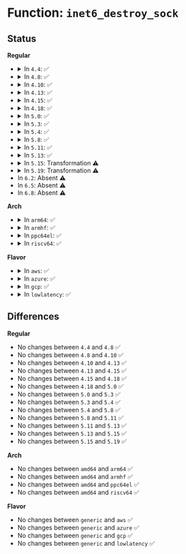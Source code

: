 # Function: <code>inet6_destroy_sock</code>

## Status
<b>Regular</b>
<ul>
<li>
<details>
<summary>In <code>4.4</code>: ✅</summary>

```c
void inet6_destroy_sock(struct sock *sk);
```

**Collision:** Unique Global

**Inline:** No

**Transformation:** False

**Instances:**

```
In net/ipv6/af_inet6.c (ffffffff817c2f40)
Location: net/ipv6/af_inet6.c:413
Inline: False
Direct callers:
  - net/ipv6/udp.c:udpv6_destroy_sock
  - net/ipv6/udp.c:udpv6_destroy_sock
  - net/ipv6/raw.c:raw6_destroy
  - net/ipv6/tcp_ipv6.c:tcp_v6_destroy_sock
```
**Symbols:**

```
ffffffff817c2f40-ffffffff817c2fcc: inet6_destroy_sock (STB_GLOBAL)
```
</details>
</li>
<li>
<details>
<summary>In <code>4.8</code>: ✅</summary>

```c
void inet6_destroy_sock(struct sock *sk);
```

**Collision:** Unique Global

**Inline:** No

**Transformation:** False

**Instances:**

```
In net/ipv6/af_inet6.c (ffffffff8182ffb0)
Location: net/ipv6/af_inet6.c:426
Inline: False
Direct callers:
  - net/ipv6/udp.c:udpv6_destroy_sock
  - net/ipv6/udp.c:udpv6_destroy_sock
  - net/ipv6/raw.c:raw6_destroy
  - net/ipv6/tcp_ipv6.c:tcp_v6_destroy_sock
```
**Symbols:**

```
ffffffff8182ffb0-ffffffff8183003c: inet6_destroy_sock (STB_GLOBAL)
```
</details>
</li>
<li>
<details>
<summary>In <code>4.10</code>: ✅</summary>

```c
void inet6_destroy_sock(struct sock *sk);
```

**Collision:** Unique Global

**Inline:** No

**Transformation:** False

**Instances:**

```
In net/ipv6/af_inet6.c (ffffffff81861a30)
Location: net/ipv6/af_inet6.c:435
Inline: False
Direct callers:
  - net/ipv6/udp.c:udpv6_destroy_sock
  - net/ipv6/udp.c:udpv6_destroy_sock
  - net/ipv6/raw.c:raw6_destroy
  - net/ipv6/tcp_ipv6.c:tcp_v6_destroy_sock
```
**Symbols:**

```
ffffffff81861a30-ffffffff81861abc: inet6_destroy_sock (STB_GLOBAL)
```
</details>
</li>
<li>
<details>
<summary>In <code>4.13</code>: ✅</summary>

```c
void inet6_destroy_sock(struct sock *sk);
```

**Collision:** Unique Global

**Inline:** No

**Transformation:** False

**Instances:**

```
In net/ipv6/af_inet6.c (ffffffff81886150)
Location: net/ipv6/af_inet6.c:436
Inline: False
Direct callers:
  - net/ipv6/udp.c:udpv6_destroy_sock
  - net/ipv6/udp.c:udpv6_destroy_sock
  - net/ipv6/raw.c:raw6_destroy
  - net/ipv6/tcp_ipv6.c:tcp_v6_destroy_sock
```
**Symbols:**

```
ffffffff81886150-ffffffff818861dc: inet6_destroy_sock (STB_GLOBAL)
```
</details>
</li>
<li>
<details>
<summary>In <code>4.15</code>: ✅</summary>

```c
void inet6_destroy_sock(struct sock *sk);
```

**Collision:** Unique Global

**Inline:** No

**Transformation:** False

**Instances:**

```
In net/ipv6/af_inet6.c (ffffffff81907340)
Location: net/ipv6/af_inet6.c:439
Inline: False
Direct callers:
  - net/ipv6/udp.c:udpv6_destroy_sock
  - net/ipv6/udp.c:udpv6_destroy_sock
  - net/ipv6/raw.c:raw6_destroy
  - net/ipv6/tcp_ipv6.c:tcp_v6_destroy_sock
```
**Symbols:**

```
ffffffff81907340-ffffffff819073d2: inet6_destroy_sock (STB_GLOBAL)
```
</details>
</li>
<li>
<details>
<summary>In <code>4.18</code>: ✅</summary>

```c
void inet6_destroy_sock(struct sock *sk);
```

**Collision:** Unique Global

**Inline:** No

**Transformation:** False

**Instances:**

```
In net/ipv6/af_inet6.c (ffffffff8195df20)
Location: net/ipv6/af_inet6.c:463
Inline: False
Direct callers:
  - net/ipv6/udp.c:udpv6_destroy_sock
  - net/ipv6/raw.c:raw6_destroy
  - net/ipv6/tcp_ipv6.c:tcp_v6_destroy_sock
```
**Symbols:**

```
ffffffff8195df20-ffffffff8195dfb2: inet6_destroy_sock (STB_GLOBAL)
```
</details>
</li>
<li>
<details>
<summary>In <code>5.0</code>: ✅</summary>

```c
void inet6_destroy_sock(struct sock *sk);
```

**Collision:** Unique Global

**Inline:** No

**Transformation:** False

**Instances:**

```
In net/ipv6/af_inet6.c (ffffffff81992a60)
Location: net/ipv6/af_inet6.c:477
Inline: False
Direct callers:
  - net/ipv6/udp.c:udpv6_destroy_sock
  - net/ipv6/raw.c:raw6_destroy
  - net/ipv6/tcp_ipv6.c:tcp_v6_destroy_sock
```
**Symbols:**

```
ffffffff81992a60-ffffffff81992af6: inet6_destroy_sock (STB_GLOBAL)
```
</details>
</li>
<li>
<details>
<summary>In <code>5.3</code>: ✅</summary>

```c
void inet6_destroy_sock(struct sock *sk);
```

**Collision:** Unique Global

**Inline:** No

**Transformation:** False

**Instances:**

```
In net/ipv6/af_inet6.c (ffffffff819fe380)
Location: net/ipv6/af_inet6.c:474
Inline: False
Direct callers:
  - net/ipv6/udp.c:udpv6_destroy_sock
  - net/ipv6/raw.c:raw6_destroy
  - net/ipv6/tcp_ipv6.c:tcp_v6_destroy_sock
```
**Symbols:**

```
ffffffff819fe380-ffffffff819fe416: inet6_destroy_sock (STB_GLOBAL)
```
</details>
</li>
<li>
<details>
<summary>In <code>5.4</code>: ✅</summary>

```c
void inet6_destroy_sock(struct sock *sk);
```

**Collision:** Unique Global

**Inline:** No

**Transformation:** False

**Instances:**

```
In net/ipv6/af_inet6.c (ffffffff81a34f70)
Location: net/ipv6/af_inet6.c:474
Inline: False
Direct callers:
  - net/ipv6/udp.c:udpv6_destroy_sock
  - net/ipv6/raw.c:raw6_destroy
  - net/ipv6/tcp_ipv6.c:tcp_v6_destroy_sock
```
**Symbols:**

```
ffffffff81a34f70-ffffffff81a35006: inet6_destroy_sock (STB_GLOBAL)
```
</details>
</li>
<li>
<details>
<summary>In <code>5.8</code>: ✅</summary>

```c
void inet6_destroy_sock(struct sock *sk);
```

**Collision:** Unique Global

**Inline:** No

**Transformation:** False

**Instances:**

```
In net/ipv6/af_inet6.c (ffffffff81b2aab0)
Location: net/ipv6/af_inet6.c:479
Inline: False
Direct callers:
  - net/ipv6/udp.c:udpv6_destroy_sock
  - net/ipv6/raw.c:raw6_destroy
  - net/ipv6/tcp_ipv6.c:tcp_v6_destroy_sock
  - net/mptcp/protocol.c:mptcp_v6_destroy
```
**Symbols:**

```
ffffffff81b2aab0-ffffffff81b2ab54: inet6_destroy_sock (STB_GLOBAL)
```
</details>
</li>
<li>
<details>
<summary>In <code>5.11</code>: ✅</summary>

```c
void inet6_destroy_sock(struct sock *sk);
```

**Collision:** Unique Global

**Inline:** No

**Transformation:** False

**Instances:**

```
In net/ipv6/af_inet6.c (ffffffff81b39440)
Location: net/ipv6/af_inet6.c:479
Inline: False
Direct callers:
  - net/ipv6/udp.c:udpv6_destroy_sock
  - net/ipv6/raw.c:raw6_destroy
  - net/ipv6/tcp_ipv6.c:tcp_v6_destroy_sock
  - net/mptcp/protocol.c:mptcp_v6_destroy
```
**Symbols:**

```
ffffffff81b39440-ffffffff81b394e4: inet6_destroy_sock (STB_GLOBAL)
```
</details>
</li>
<li>
<details>
<summary>In <code>5.13</code>: ✅</summary>

```c
void inet6_destroy_sock(struct sock *sk);
```

**Collision:** Unique Global

**Inline:** No

**Transformation:** False

**Instances:**

```
In net/ipv6/af_inet6.c (ffffffff81b27110)
Location: net/ipv6/af_inet6.c:482
Inline: False
Direct callers:
  - net/ipv6/udp.c:udpv6_destroy_sock
  - net/ipv6/raw.c:raw6_destroy
  - net/ipv6/tcp_ipv6.c:tcp_v6_destroy_sock
  - net/mptcp/protocol.c:mptcp_v6_destroy
```
**Symbols:**

```
ffffffff81b27110-ffffffff81b271b4: inet6_destroy_sock (STB_GLOBAL)
```
</details>
</li>
<li>
<details>
<summary>In <code>5.15</code>: Transformation ⚠️</summary>

```c
void inet6_destroy_sock(struct sock *sk);
```

**Collision:** Unique Global

**Inline:** No

**Transformation:** True

**Instances:**

```
In net/ipv6/af_inet6.c (0)
Location: net/ipv6/af_inet6.c:483
Inline: False
Direct callers:
  - net/ipv6/udp.c:udpv6_destroy_sock
  - net/ipv6/raw.c:raw6_destroy
  - net/ipv6/tcp_ipv6.c:tcp_v6_destroy_sock
  - net/mptcp/protocol.c:mptcp_v6_destroy
```
**Symbols:**

```
ffffffff81d3f0e9-ffffffff81d3f109: inet6_destroy_sock.cold (STB_LOCAL)
ffffffff81becd40-ffffffff81becdf5: inet6_destroy_sock (STB_GLOBAL)
```
</details>
</li>
<li>
<details>
<summary>In <code>5.19</code>: Transformation ⚠️</summary>

```c
void inet6_destroy_sock(struct sock *sk);
```

**Collision:** Unique Global

**Inline:** No

**Transformation:** True

**Instances:**

```
In net/ipv6/af_inet6.c (0)
Location: net/ipv6/af_inet6.c:486
Inline: False
Direct callers:
  - net/ipv6/udp.c:udpv6_destroy_sock
  - net/ipv6/raw.c:raw6_destroy
  - net/ipv6/tcp_ipv6.c:tcp_v6_destroy_sock
  - net/ipv6/ping.c:ping_v6_destroy
  - net/mptcp/protocol.c:mptcp_v6_destroy
```
**Symbols:**

```
ffffffff81f0ba26-ffffffff81f0ba46: inet6_destroy_sock.cold (STB_LOCAL)
ffffffff81d85220-ffffffff81d852ed: inet6_destroy_sock (STB_GLOBAL)
```
</details>
</li>
<li>
In <code>6.2</code>: Absent ⚠️
</li>
<li>
In <code>6.5</code>: Absent ⚠️
</li>
<li>
In <code>6.8</code>: Absent ⚠️
</li>
</ul>
<b>Arch</b>
<ul>
<li>
<details>
<summary>In <code>arm64</code>: ✅</summary>

```c
void inet6_destroy_sock(struct sock *sk);
```

**Collision:** Unique Global

**Inline:** No

**Transformation:** False

**Instances:**

```
In net/ipv6/af_inet6.c (ffff800010cf6568)
Location: net/ipv6/af_inet6.c:474
Inline: False
Direct callers:
  - net/ipv6/udp.c:udpv6_destroy_sock
  - net/ipv6/raw.c:raw6_destroy
  - net/ipv6/tcp_ipv6.c:tcp_v6_destroy_sock
```
**Symbols:**

```
ffff800010cf6568-ffff800010cf6658: inet6_destroy_sock (STB_GLOBAL)
```
</details>
</li>
<li>
<details>
<summary>In <code>armhf</code>: ✅</summary>

```c
void inet6_destroy_sock(struct sock *sk);
```

**Collision:** Unique Global

**Inline:** No

**Transformation:** False

**Instances:**

```
In net/ipv6/af_inet6.c (c0dfce6c)
Location: net/ipv6/af_inet6.c:474
Inline: False
Direct callers:
  - net/ipv6/udp.c:udpv6_destroy_sock
  - net/ipv6/raw.c:raw6_destroy
  - net/ipv6/tcp_ipv6.c:tcp_v6_destroy_sock
```
**Symbols:**

```
c0dfce6c-c0dfcf54: inet6_destroy_sock (STB_GLOBAL)
```
</details>
</li>
<li>
<details>
<summary>In <code>ppc64el</code>: ✅</summary>

```c
void inet6_destroy_sock(struct sock *sk);
```

**Collision:** Unique Global

**Inline:** No

**Transformation:** False

**Instances:**

```
In net/ipv6/af_inet6.c (c000000000e1bce0)
Location: net/ipv6/af_inet6.c:474
Inline: False
Direct callers:
  - net/ipv6/udp.c:udpv6_destroy_sock
  - net/ipv6/raw.c:raw6_destroy
  - net/ipv6/tcp_ipv6.c:tcp_v6_destroy_sock
```
**Symbols:**

```
c000000000e1bce0-c000000000e1be10: inet6_destroy_sock (STB_GLOBAL)
```
</details>
</li>
<li>
<details>
<summary>In <code>riscv64</code>: ✅</summary>

```c
void inet6_destroy_sock(struct sock *sk);
```

**Collision:** Unique Global

**Inline:** No

**Transformation:** False

**Instances:**

```
In net/ipv6/af_inet6.c (ffffffe0008413d4)
Location: net/ipv6/af_inet6.c:474
Inline: False
Direct callers:
  - net/ipv6/udp.c:udpv6_destroy_sock
  - net/ipv6/raw.c:raw6_destroy
  - net/ipv6/tcp_ipv6.c:tcp_v6_destroy_sock
```
**Symbols:**

```
ffffffe0008413d4-ffffffe000841488: inet6_destroy_sock (STB_GLOBAL)
```
</details>
</li>
</ul>
<b>Flavor</b>
<ul>
<li>
<details>
<summary>In <code>aws</code>: ✅</summary>

```c
void inet6_destroy_sock(struct sock *sk);
```

**Collision:** Unique Global

**Inline:** No

**Transformation:** False

**Instances:**

```
In net/ipv6/af_inet6.c (ffffffff819d4600)
Location: net/ipv6/af_inet6.c:474
Inline: False
Direct callers:
  - net/ipv6/udp.c:udpv6_destroy_sock
  - net/ipv6/raw.c:raw6_destroy
  - net/ipv6/tcp_ipv6.c:tcp_v6_destroy_sock
```
**Symbols:**

```
ffffffff819d4600-ffffffff819d4696: inet6_destroy_sock (STB_GLOBAL)
```
</details>
</li>
<li>
<details>
<summary>In <code>azure</code>: ✅</summary>

```c
void inet6_destroy_sock(struct sock *sk);
```

**Collision:** Unique Global

**Inline:** No

**Transformation:** False

**Instances:**

```
In net/ipv6/af_inet6.c (ffffffff819913c0)
Location: net/ipv6/af_inet6.c:474
Inline: False
Direct callers:
  - net/ipv6/udp.c:udpv6_destroy_sock
  - net/ipv6/raw.c:raw6_destroy
  - net/ipv6/tcp_ipv6.c:tcp_v6_destroy_sock
```
**Symbols:**

```
ffffffff819913c0-ffffffff81991456: inet6_destroy_sock (STB_GLOBAL)
```
</details>
</li>
<li>
<details>
<summary>In <code>gcp</code>: ✅</summary>

```c
void inet6_destroy_sock(struct sock *sk);
```

**Collision:** Unique Global

**Inline:** No

**Transformation:** False

**Instances:**

```
In net/ipv6/af_inet6.c (ffffffff81a3f080)
Location: net/ipv6/af_inet6.c:474
Inline: False
Direct callers:
  - net/ipv6/udp.c:udpv6_destroy_sock
  - net/ipv6/raw.c:raw6_destroy
  - net/ipv6/tcp_ipv6.c:tcp_v6_destroy_sock
```
**Symbols:**

```
ffffffff81a3f080-ffffffff81a3f116: inet6_destroy_sock (STB_GLOBAL)
```
</details>
</li>
<li>
<details>
<summary>In <code>lowlatency</code>: ✅</summary>

```c
void inet6_destroy_sock(struct sock *sk);
```

**Collision:** Unique Global

**Inline:** No

**Transformation:** False

**Instances:**

```
In net/ipv6/af_inet6.c (ffffffff81a4ab40)
Location: net/ipv6/af_inet6.c:474
Inline: False
Direct callers:
  - net/ipv6/udp.c:udpv6_destroy_sock
  - net/ipv6/raw.c:raw6_destroy
  - net/ipv6/tcp_ipv6.c:tcp_v6_destroy_sock
```
**Symbols:**

```
ffffffff81a4ab40-ffffffff81a4abd6: inet6_destroy_sock (STB_GLOBAL)
```
</details>
</li>
</ul>

## Differences
<b>Regular</b>
<ul>
<li>
No changes between <code>4.4</code> and <code>4.8</code> ✅
</li>
<li>
No changes between <code>4.8</code> and <code>4.10</code> ✅
</li>
<li>
No changes between <code>4.10</code> and <code>4.13</code> ✅
</li>
<li>
No changes between <code>4.13</code> and <code>4.15</code> ✅
</li>
<li>
No changes between <code>4.15</code> and <code>4.18</code> ✅
</li>
<li>
No changes between <code>4.18</code> and <code>5.0</code> ✅
</li>
<li>
No changes between <code>5.0</code> and <code>5.3</code> ✅
</li>
<li>
No changes between <code>5.3</code> and <code>5.4</code> ✅
</li>
<li>
No changes between <code>5.4</code> and <code>5.8</code> ✅
</li>
<li>
No changes between <code>5.8</code> and <code>5.11</code> ✅
</li>
<li>
No changes between <code>5.11</code> and <code>5.13</code> ✅
</li>
<li>
No changes between <code>5.13</code> and <code>5.15</code> ✅
</li>
<li>
No changes between <code>5.15</code> and <code>5.19</code> ✅
</li>
</ul>
<b>Arch</b>
<ul>
<li>
No changes between <code>amd64</code> and <code>arm64</code> ✅
</li>
<li>
No changes between <code>amd64</code> and <code>armhf</code> ✅
</li>
<li>
No changes between <code>amd64</code> and <code>ppc64el</code> ✅
</li>
<li>
No changes between <code>amd64</code> and <code>riscv64</code> ✅
</li>
</ul>
<b>Flavor</b>
<ul>
<li>
No changes between <code>generic</code> and <code>aws</code> ✅
</li>
<li>
No changes between <code>generic</code> and <code>azure</code> ✅
</li>
<li>
No changes between <code>generic</code> and <code>gcp</code> ✅
</li>
<li>
No changes between <code>generic</code> and <code>lowlatency</code> ✅
</li>
</ul>
